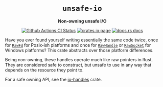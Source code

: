 <div align="center">
  <h1><code>unsafe-io</code></h1>

  <p>
    <strong>Non-owning unsafe I/O</strong>
  </p>

  <p>
    <a href="https://github.com/sunfishcode/unsafe-io/actions?query=workflow%3ACI"><img src="https://github.com/sunfishcode/unsafe-io/workflows/CI/badge.svg" alt="Github Actions CI Status" /></a>
    <a href="https://crates.io/crates/unsafe_io"><img src="https://img.shields.io/crates/v/unsafe_io.svg" alt="crates.io page" /></a>
    <a href="https://docs.rs/unsafe-io"><img src="https://docs.rs/unsafe-io/badge.svg" alt="docs.rs docs" /></a>
  </p>
</div>

Have you ever found yourself writing essentially the same code twice, once
for [`RawFd`] for Posix-ish platforms and once for [`RawHandle`] or
[`RawSocket`] for Windows platforms? This crate abstracts over those platform
differences.

Being non-owning, these handles operate much like raw pointers in Rust. They
are considered safe to construct, but unsafe to use in any way that depends on
the resource they point to.

For a safe owning API, see the [io-handles] crate.

[`RawFd`]: https://doc.rust-lang.org/std/os/unix/io/type.RawFd.html
[`RawHandle`]: https://doc.rust-lang.org/std/os/windows/io/type.RawHandle.html
[`RawSocket`]: https://doc.rust-lang.org/std/os/windows/io/type.RawSocket.html
[io-handles]: https://github.com/sunfishcode/io-handles/
